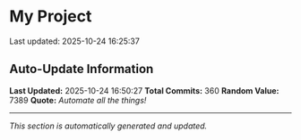 # My Project


Last updated: 2025-10-24 16:25:37















































































































































































































































































































































































































































































































































































































































































































































































## Auto-Update Information

**Last Updated:** 2025-10-24 16:50:27
**Total Commits:** 360
**Random Value:** 7389
**Quote:** _Automate all the things!_

---
_This section is automatically generated and updated._